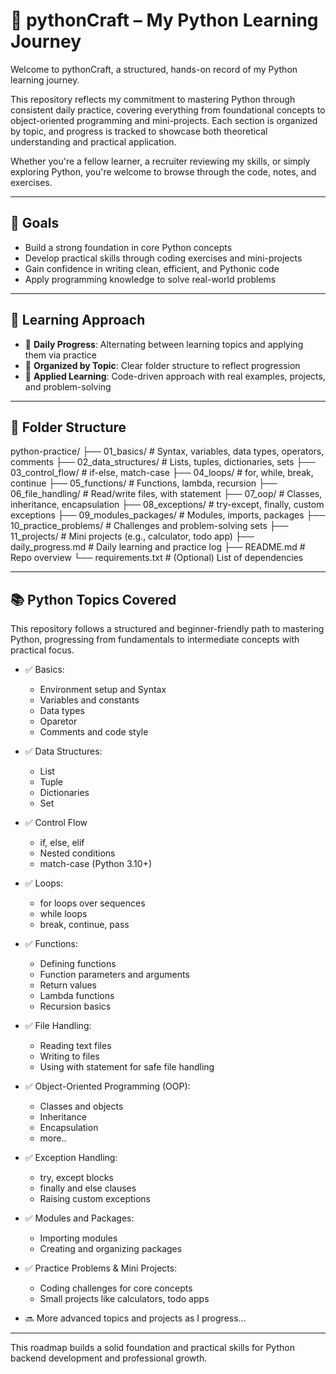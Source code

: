 # 📘 pythonCraft – My Python Learning Journey

Welcome to pythonCraft, a structured, hands-on record of my Python learning journey.

This repository reflects my commitment to mastering Python through consistent daily practice, covering everything from foundational concepts to object-oriented programming and mini-projects. Each section is organized by topic, and progress is tracked to showcase both theoretical understanding and practical application.

Whether you're a fellow learner, a recruiter reviewing my skills, or simply exploring Python, you're welcome to browse through the code, notes, and exercises.

---

## 🚀 Goals

- Build a strong foundation in core Python concepts
- Develop practical skills through coding exercises and mini-projects
- Gain confidence in writing clean, efficient, and Pythonic code
- Apply programming knowledge to solve real-world problems

---

## 🧭 Learning Approach

- 📅 **Daily Progress**: Alternating between learning topics and applying them via practice
- 📂 **Organized by Topic**: Clear folder structure to reflect progression
- 📌 **Applied Learning**: Code-driven approach with real examples, projects, and problem-solving

---

## 📂 Folder Structure
python-practice/
├── 01_basics/                   # Syntax, variables, data types, operators, comments
├── 02_data_structures/          # Lists, tuples, dictionaries, sets
├── 03_control_flow/             # if-else, match-case
├── 04_loops/                    # for, while, break, continue
├── 05_functions/                # Functions, lambda, recursion
├── 06_file_handling/            # Read/write files, with statement
├── 07_oop/                      # Classes, inheritance, encapsulation
├── 08_exceptions/               # try-except, finally, custom exceptions
├── 09_modules_packages/         # Modules, imports, packages
├── 10_practice_problems/        # Challenges and problem-solving sets
├── 11_projects/                 # Mini projects (e.g., calculator, todo app)
├── daily_progress.md            # Daily learning and practice log
├── README.md                    # Repo overview
└── requirements.txt             # (Optional) List of dependencies

---

## 📚 Python Topics Covered

This repository follows a structured and beginner-friendly path to mastering Python, progressing from fundamentals to intermediate concepts with practical focus.

- ✅ Basics:
  - Environment setup and Syntax  
  - Variables and constants  
  - Data types
  - Oparetor
  - Comments and code style

- ✅ Data Structures:  
  - List
  - Tuple
  - Dictionaries
  - Set

- ✅ Control Flow 
  - if, else, elif  
  - Nested conditions  
  - match-case (Python 3.10+)  

- ✅ Loops:
  - for loops over sequences  
  - while loops  
  - break, continue, pass  

- ✅ Functions:
  - Defining functions  
  - Function parameters and arguments  
  - Return values  
  - Lambda functions  
  - Recursion basics  

- ✅ File Handling:
  - Reading text files  
  - Writing to files  
  - Using with statement for safe file handling  

- ✅ Object-Oriented Programming (OOP): 
  - Classes and objects  
  - Inheritance 
  - Encapsulation
  - more..

- ✅ Exception Handling:
  - try, except blocks  
  - finally and else clauses  
  - Raising custom exceptions  

- ✅ Modules and Packages:  
  - Importing modules  
  - Creating and organizing packages  

- ✅ Practice Problems & Mini Projects:  
  - Coding challenges for core concepts  
  - Small projects like calculators, todo apps  

- 🔜 More advanced topics and projects as I progress... 

---

This roadmap builds a solid foundation and practical skills for Python backend development and professional growth.
